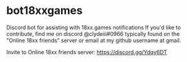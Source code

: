 # bot18xxgames
Discord bot for assisting with 18xx.games notifications
If you'd like to contribute, find me on discord @clydeiii#0966 typically found on the "Online 18xx friends" server or email at my github username at gmail.

Invite to Online 18xx friends server: https://discord.gg/Ydqy6DT
